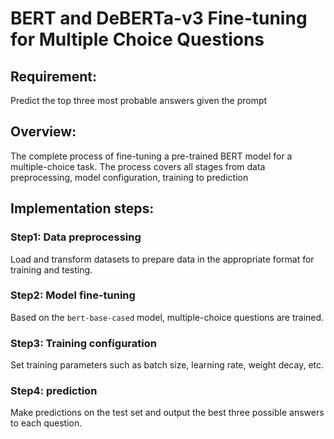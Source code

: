# BERT and DeBERTa-v3 Fine-tuning for Multiple Choice Questions
## Requirement:  
Predict the top three most probable answers given the prompt  

## Overview:  
The complete process of fine-tuning a pre-trained BERT model for a multiple-choice task. The process covers all stages from data preprocessing, model configuration, training to prediction

## Implementation steps:
### Step1: Data preprocessing 
Load and transform datasets to prepare data in the appropriate format for training and testing.

### Step2: Model fine-tuning 
Based on the `bert-base-cased` model, multiple-choice questions are trained.

### Step3: Training configuration  
Set training parameters such as batch size, learning rate, weight decay, etc.

### Step4: prediction
Make predictions on the test set and output the best three possible answers to each question.
